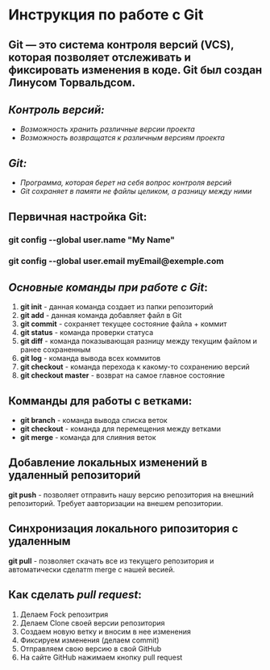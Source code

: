 # __Инструкция по работе с Git__
## __Git__ — это система контроля версий (VCS), которая позволяет отслеживать и фиксировать изменения в коде. __Git__ был создан Линусом Торвальдсом.


## _Контроль версий:_
* _Возможность хранить различные версии проекта_
* _Возможность возвращатся к различным версиям проекта_

## _Git:_
* _Программа, которая берет на себя вопрос контроля версий_
* _Git сохраняет в памяти не файлы целиком, а разницу между ними_



## Первичная настройка __Git__:
### __git config --global user.name "My Name"__
### __git config --global user.email myEmail@exemple.com__


## *Основные команды при работе с __Git__*:
1.  **git init** - данная команда создает из папки репозиторий
2.  **git add** - данная команда добавляет файл в Git
3.  **git commit** - сохраняет  текущее состояние файла + коммит
4.  **git status** - команда проверки статуса 
5.  **git diff** - команда показывающая разницу между текущим файлом и ранее сохраненным
6.  **git log** - команда вывода всех коммитов
7.  **git checkout** - команда перехода к какому-то сохранению версий
8.  **git checkout master** - возврат на самое главное состояние
## Комманды для работы с ветками:
* **git branch** - команда вывода списка веток
* **git checkout** - команда для перемещения между ветками
* **git merge** - команда для слияния веток

## Добавление локальных изменений в удаленный репозиторий
__git push__ - позволяет отправить нашу версию репозитория на внешний репозиторий. Требует аавторизации на внешем репозитории.

## Синхронизация локального рипозитория с удаленным
__git pull__ - позволяет скачать все из текущего репозитория и автоматически сделатm merge с нашей весией.
## Как сделать _pull request_:
1. Делаем Fock репозитрия
2. Делаем Clone своей версии репозитория
3. Создаем новую ветку и вносим в нее изменения
4. Фиксируем изменения (делаем commit)
5. Отправляем свою версию в свой GitHub
6. На сайте GitHub нажимаем кнопку pull request 



